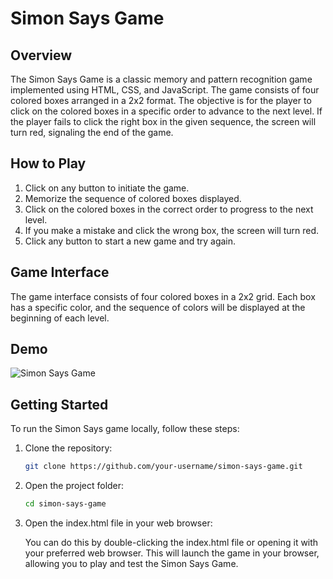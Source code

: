 # Simon Says Game

## Overview

The Simon Says Game is a classic memory and pattern recognition game implemented using HTML, CSS, and JavaScript. The game consists of four colored boxes arranged in a 2x2 format. The objective is for the player to click on the colored boxes in a specific order to advance to the next level. If the player fails to click the right box in the given sequence, the screen will turn red, signaling the end of the game.

## How to Play

1. Click on any button to initiate the game.
2. Memorize the sequence of colored boxes displayed.
3. Click on the colored boxes in the correct order to progress to the next level.
4. If you make a mistake and click the wrong box, the screen will turn red.
5. Click any button to start a new game and try again.

## Game Interface

The game interface consists of four colored boxes in a 2x2 grid. Each box has a specific color, and the sequence of colors will be displayed at the beginning of each level.

## Demo

![Simon Says Game](https://github.com/Sujalgholap/Simon--Says-Game/assets/113859362/44a2cb74-6e3f-4c24-a219-3066f0379e54)

## Getting Started

To run the Simon Says game locally, follow these steps:

1. Clone the repository:

   ```bash
   git clone https://github.com/your-username/simon-says-game.git

2. Open the project folder:
   
   ```bash
   cd simon-says-game

   
4. Open the index.html file in your web browser:
    
   You can do this by double-clicking the index.html file or opening it with your preferred web browser. This will launch the game in your browser, allowing you to play and test the Simon Says Game.  
